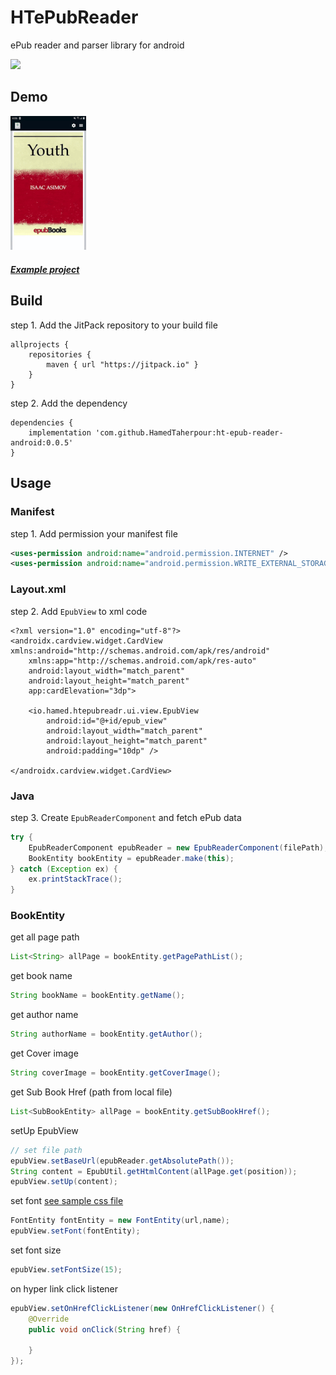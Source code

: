 # HTePubReader
ePub reader and parser library for android

[![](https://jitpack.io/v/HamedTaherpour/ht-epub-readr.svg)](https://jitpack.io/#HamedTaherpour/ht-epub-readr)

## Demo
<div style="dispaly:flex">
     <img src="https://raw.githubusercontent.com/HamedTaherpour/ht-epub-reader-android/master/sample1.gif" width="24%"> 
</div>

##### [Example project](https://github.com/HamedTaherpour/ht-epub-reader-android/tree/master/app)

## Build
step 1. Add the JitPack repository to your build file
```build
allprojects {
    repositories {
        maven { url "https://jitpack.io" }
    }
}
```
step 2. Add the dependency
```build
dependencies {
    implementation 'com.github.HamedTaherpour:ht-epub-reader-android:0.0.5'
}
```

## Usage
### Manifest
step 1. Add permission your manifest file
```xml
<uses-permission android:name="android.permission.INTERNET" />
<uses-permission android:name="android.permission.WRITE_EXTERNAL_STORAGE" />
```
### Layout.xml
step 2. Add `EpubView` to xml code
```layout
<?xml version="1.0" encoding="utf-8"?>
<androidx.cardview.widget.CardView xmlns:android="http://schemas.android.com/apk/res/android"
    xmlns:app="http://schemas.android.com/apk/res-auto"
    android:layout_width="match_parent"
    android:layout_height="match_parent"
    app:cardElevation="3dp">

    <io.hamed.htepubreadr.ui.view.EpubView
        android:id="@+id/epub_view"
        android:layout_width="match_parent"
        android:layout_height="match_parent"
        android:padding="10dp" />

</androidx.cardview.widget.CardView>
```
### Java
step 3. Create `EpubReaderComponent` and fetch ePub data
```java
try {
    EpubReaderComponent epubReader = new EpubReaderComponent(filePath);
    BookEntity bookEntity = epubReader.make(this);
} catch (Exception ex) {
    ex.printStackTrace();
}
```
### BookEntity
get all page path
```java
List<String> allPage = bookEntity.getPagePathList();
```
get book name
```java
String bookName = bookEntity.getName();
```
get author name
```java
String authorName = bookEntity.getAuthor();
```
get Cover image
```java
String coverImage = bookEntity.getCoverImage();
```
get Sub Book Href (path from local file)
```java
List<SubBookEntity> allPage = bookEntity.getSubBookHref();
```
setUp EpubView
```java
// set file path
epubView.setBaseUrl(epubReader.getAbsolutePath());
String content = EpubUtil.getHtmlContent(allPage.get(position));
epubView.setUp(content);
```
set font [see sample css file](https://github.com/HamedTaherpour/sample-assets/blob/master/font/Acme.css)
```java
FontEntity fontEntity = new FontEntity(url,name);
epubView.setFont(fontEntity);
```
set font size
```java
epubView.setFontSize(15);
```
on hyper link click listener
```java
epubView.setOnHrefClickListener(new OnHrefClickListener() {
    @Override
    public void onClick(String href) {

    }
});
```
